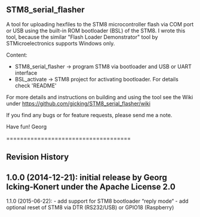 STM8_serial_flasher
-------------------

A tool for uploading hexfiles to the STM8 microcontroller flash via COM port or USB using the built-in ROM bootloader (BSL) of the STM8. I wrote this tool, because the similar "Flash Loader Demonstrator" tool by STMicroelectronics supports Windows only.

Content:
  - STM8_serial_flasher -> program STM8 via bootloader and USB or UART interface
  - BSL_activate        -> STM8 project for activating bootloader. For details check 'README'

For more details and instructions on building and using the tool see the Wiki under https://github.com/gicking/STM8_serial_flasher/wiki

If you find any bugs or for feature requests, please send me a note.

Have fun!
Georg

====================================

Revision History
----------------

1.0.0 (2014-12-21): initial release by Georg Icking-Konert under the Apache License 2.0
----------------
1.1.0 (2015-06-22): - add support for STM8 bootloader “reply mode“
                    - add optional reset of STM8 via DTR (RS232/USB) or GPIO18 (Raspberry)
